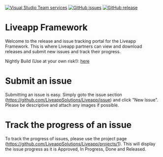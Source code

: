 [![Visual Studio Team services](https://img.shields.io/vso/build/liveappsolutions/c6ac97a3-358b-4038-b3d9-8ef5e91362a7/5.svg)](https://github.com/LiveappSolutions/Liveapp) [![GitHub issues](https://img.shields.io/github/issues/liveappsolutions/liveapp.svg)](https://github.com/LiveappSolutions/Liveapp/issues) [![GitHub release](https://img.shields.io/github/release/liveappsolutions/liveapp.svg)](https://github.com/LiveappSolutions/Liveapp/releases)
# Liveapp Framework

Welcome to the release and issue tracking portal for the Liveapp Framework. This is where Liveapp partners can view and download releases and submit new issues and track their progress.

Nightly Build (Use at your own risk!): [here](https://dev.liveapp.com.au/Partner/Updates/Nightly.zip)

# Submit an issue

Submitting an issue is easy. Simply goto the issue section (https://github.com/LiveappSolutions/Liveapp/issue) and click "New Issue". Please be descriptive and attach any images if possible.

# Track the progress of an issue

To track the progress of issues, please use the project page (https://github.com/LiveappSolutions/Liveapp/projects/1). This will display the issue progress as it is Approved, In Progress, Done and Released.
